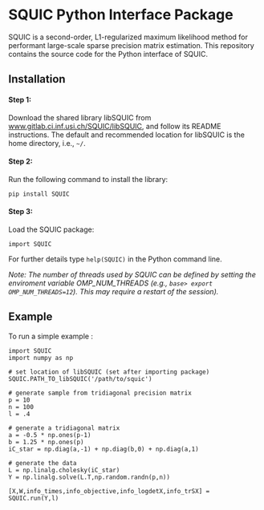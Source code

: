 # SQUIC Python Interface Package

SQUIC is a second-order, L1-regularized maximum likelihood method for performant large-scale sparse precision matrix estimation. This repository contains the source code for the Python interface of SQUIC. 

## Installation

#### Step 1: 
Download the shared library libSQUIC from www.gitlab.ci.inf.usi.ch/SQUIC/libSQUIC, and follow its README instructions. The default and recommended location for libSQUIC is the home directory, i.e., ``~/``.

#### Step 2: 
Run the following command to install the library:
```angular2
pip install SQUIC
```
#### Step 3: 
Load the SQUIC package:
```angular2
import SQUIC
```
For further details type ``help(SQUIC)`` in the Python command line.

_Note: The number of threads used by SQUIC can be defined by setting the enviroment variable OMP_NUM_THREADS (e.g., ``base> export OMP_NUM_THREADS=12``). This may require a restart of the session)._

## Example

To run a simple example : 

```angular2
import SQUIC 
import numpy as np

# set location of libSQUIC (set after importing package)
SQUIC.PATH_TO_libSQUIC('/path/to/squic')

# generate sample from tridiagonal precision matrix
p = 10
n = 100
l = .4

# generate a tridiagonal matrix
a = -0.5 * np.ones(p-1)
b = 1.25 * np.ones(p)
iC_star = np.diag(a,-1) + np.diag(b,0) + np.diag(a,1)

# generate the data
L = np.linalg.cholesky(iC_star)
Y = np.linalg.solve(L.T,np.random.randn(p,n))

[X,W,info_times,info_objective,info_logdetX,info_trSX] = SQUIC.run(Y,l)
```
